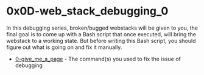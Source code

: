 # 0x0D-web_stack_debugging_0

In this debugging series, broken/bugged webstacks will be given to you, the final goal is to come up with a Bash script that once executed, will bring the webstack to a working state. But before writing this Bash script, you should figure out what is going on and fix it manually.

- [0-give_me_a_page](./0-give_me_a_page) - The command(s) you used to fix the issue of debugging
